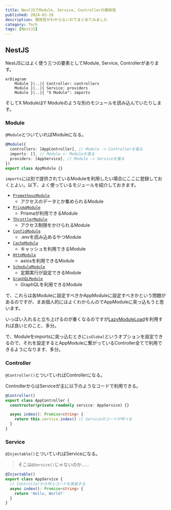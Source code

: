 ```yaml
---
title: NestJSでModule, Service, Controllerの関係性
published: 2024-02-20
description: 関係性がわからないのでまとめてみました
category: Tech
tags: [NestJS]
---
```


## NestJS

NestJSにはよく使う三つの要素としてModule, Service, Controllerがあります。

```mermaid
erDiagram
    Module }|..|{ Controller: controllers
    Module }|..|{ Service: providers
    Module }|..|{ "X Module": imports 
```

そしてX ModuleはY Moduleのような別のモジュールを読み込んでいたりします。

### Module

`@Module`とついていればModuleになる。

```ts
@Module({
  controllers: [AppController], // Module -> Controllerを張る
  imports: [], // Module <- Moduleを張る
  providers: [AppService], // Module -> Serviceを張る
})
export class AppModule {}
```

`imports`には別で提供されているModuleを利用したい場合にここに登録しておくとよい。以下、よく使っているモジュールを紹介しておきます。

- [`PrometheusModule`](https://github.com/willsoto/nestjs-prometheus)
  - アクセスのデータとか集められるModule
- [`PrismaModule`](https://github.com/notiz-dev/nestjs-prisma)
  - Prismaが利用できるModule
- [`ThrottlerModule`](https://github.com/nestjs/throttler)
  - アクセス制限をかけられるModule
- [`ConfigModule`](https://github.com/nestjs/config)
  - .envを読み込めるやつModule
- [`CacheModule`](https://github.com/nestjs/cache-manager)
  - キャッシュを利用できるModule
- [`HttpModule`](https://github.com/nestjs/axios)
  - axiosを利用できるModule
- [`ScheduleModule`](https://github.com/nestjs/schedule)
  - 定期実行が設定できるModule
- [`GraphQLModule`](https://github.com/nestjs/graphql)
  - GraphQLを利用できるModule

で、これらは各Moduleに設定すべきかAppModuleに設定すべきかという問題があるのですが、まあ個人的にはよくわからんのでAppModuleに突っ込もうと思います。

いっぱい入れると立ち上げるのが重くなるのですが[LazyModuleLoad](https://docs.nestjs.com/fundamentals/lazy-loading-modules)を利用すれば良いとのこと、多分。

で、Moduleをimportsに突っ込むときに`isGlobal`というオプションを設定できるので、それを設定するとAppModuleに繋がっているController全てで利用できるようになります、多分。

### Controller

`@Controller()`とついていればControllerになる。

ControllerからはServiceが主に以下のようなコードで利用できる。

```ts
@Controller()
export class AppController {
  constructor(private readonly service: AppService) {}

  async index(): Promise<string> {
    return this.service.index() // Serviceのコードが呼べる
  }
}
```

### Service

`@Injectable()`とついていればServiceになる。

> そこは`@Service()`じゃないのか......

```ts
@Injectable()
export class AppService {
  // Controllerから呼ぶコードを実装する
  async index(): Promise<string> {
    return 'Hello, World!'
  }
}
```